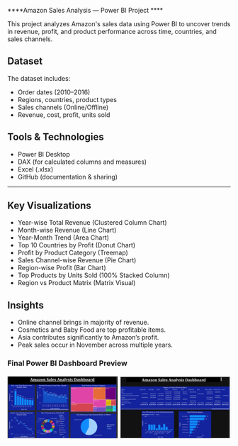 ****Amazon Sales Analysis — Power BI Project ****

This project analyzes Amazon's sales data using Power BI to uncover trends in revenue, profit, and product performance across time, countries, and sales channels.


## Dataset
The dataset includes:
- Order dates (2010–2016)
- Regions, countries, product types
- Sales channels (Online/Offline)
- Revenue, cost, profit, units sold



## Tools & Technologies
- Power BI Desktop
- DAX (for calculated columns and measures)
- Excel (.xlsx)
- GitHub (documentation & sharing)

---

## Key Visualizations
- Year-wise Total Revenue (Clustered Column Chart)
- Month-wise Revenue (Line Chart)
- Year-Month Trend (Area Chart)
- Top 10 Countries by Profit (Donut Chart)
- Profit by Product Category (Treemap)
- Sales Channel-wise Revenue (Pie Chart)
- Region-wise Profit (Bar Chart)
- Top Products by Units Sold (100% Stacked Column)
- Region vs Product Matrix (Matrix Visual)


## Insights
- Online channel brings in majority of revenue.
- Cosmetics and Baby Food are top profitable items.
- Asia contributes significantly to Amazon’s profit.
- Peak sales occur in November across multiple years.



### Final Power BI Dashboard Preview
![Amazon Sales Dashboard](dashboard_overview.jpg)
